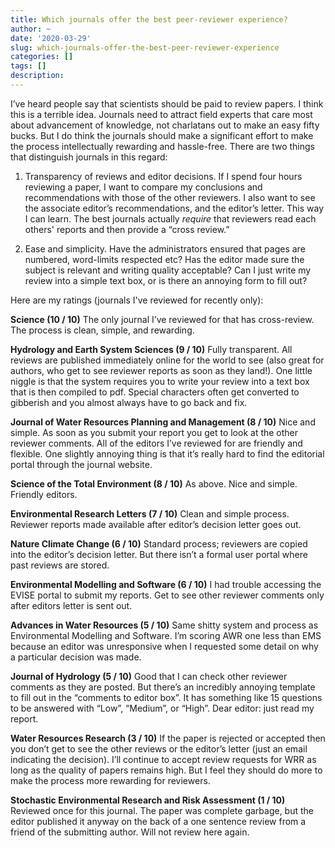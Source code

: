 ```yaml
---
title: Which journals offer the best peer-reviewer experience?
author: ~
date: '2020-03-29'
slug: which-journals-offer-the-best-peer-reviewer-experience
categories: []
tags: []
description:
---
```

I’ve heard people say that scientists should be paid to review papers. I think this is a terrible idea. Journals need to attract field experts that care most about advancement of knowledge, not charlatans out to make an easy fifty bucks. But I do think the journals should make a significant effort to make the process intellectually rewarding and hassle-free. There are two things that distinguish journals in this regard:

1. Transparency of reviews and editor decisions. If I spend four hours reviewing a paper, I want to compare my conclusions and recommendations with those of the other reviewers. I also want to see the associate editor’s recommendations, and the editor’s letter. This way I can learn. The best journals actually *require* that reviewers read each others' reports and then provide a “cross review.”

2. Ease and simplicity. Have the administrators ensured that pages are numbered, word-limits respected etc? Has the editor made sure the subject is relevant and writing quality acceptable? Can I just write my review into a simple text box, or is there an annoying form to fill out?

Here are my ratings (journals I've reviewed for recently only):

**Science (10 / 10)** The only journal I’ve reviewed for that has cross-review. The process is clean, simple, and rewarding.

**Hydrology and Earth System Sciences (9 / 10)** Fully transparent. All reviews are published immediately online for the world to see (also great for authors, who get to see reviewer reports as soon as they land!). One little niggle is that the system requires you to write your review into a text box that is then compiled to pdf. Special characters often get converted to gibberish and you almost always have to go back and fix.

**Journal of Water Resources Planning and Management (8 / 10)** Nice and simple. As soon as you submit your report you get to look at the other reviewer comments. All of the editors I’ve reviewed for are friendly and flexible. One slightly annoying thing is that it’s really hard to find the editorial portal through the journal website.

**Science of the Total Environment (8 / 10)** As above. Nice and simple. Friendly editors.

**Environmental Research Letters (7 / 10)** Clean and simple process. Reviewer reports made available after editor’s decision letter goes out.

**Nature Climate Change (6 / 10)** Standard process; reviewers are copied into the editor’s decision letter. But there isn’t a formal user portal where past reviews are stored.

**Environmental Modelling and Software (6 / 10)** I had trouble accessing the EVISE portal to submit my reports. Get to see other reviewer comments only after editors letter is sent out.

**Advances in Water Resources (5 / 10)** Same shitty system and process as Environmental Modelling and Software. I’m scoring AWR one less than EMS because an editor was unresponsive when I requested some detail on why a particular decision was made.

**Journal of Hydrology (5 / 10)** Good that I can check other reviewer comments as they are posted. But there’s an incredibly annoying template to fill out in the “comments to editor box”. It has something like 15 questions to be answered with “Low”, “Medium”, or “High”. Dear editor: just read my report.

**Water Resources Research (3 / 10)** If the paper is rejected or accepted then you don’t get to see the other reviews or the editor’s letter (just an email indicating the decision). I’ll continue to accept review requests for WRR as long as the quality of papers remains high. But I feel they should do more to make the process more rewarding for reviewers.

**Stochastic Environmental Research and Risk Assessment (1 / 10)** Reviewed once for this journal. The paper was complete garbage, but the editor published it anyway on the back of a one sentence review from a friend of the submitting author. Will not review here again.